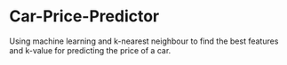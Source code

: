 # Car-Price-Predictor
Using machine learning and k-nearest neighbour to find the best features and k-value for predicting the price of a car.
